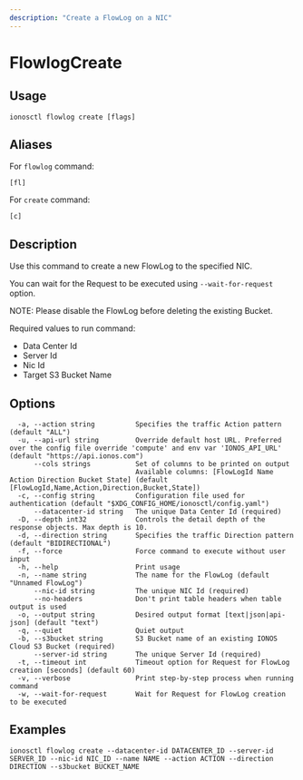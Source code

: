 ```yaml
---
description: "Create a FlowLog on a NIC"
---
```


# FlowlogCreate

## Usage

```text
ionosctl flowlog create [flags]
```

## Aliases

For `flowlog` command:

```text
[fl]
```

For `create` command:

```text
[c]
```

## Description

Use this command to create a new FlowLog to the specified NIC.

You can wait for the Request to be executed using `--wait-for-request` option.

NOTE: Please disable the FlowLog before deleting the existing Bucket.

Required values to run command:

* Data Center Id
* Server Id
* Nic Id
* Target S3 Bucket Name

## Options

```text
  -a, --action string          Specifies the traffic Action pattern (default "ALL")
  -u, --api-url string         Override default host URL. Preferred over the config file override 'compute' and env var 'IONOS_API_URL' (default "https://api.ionos.com")
      --cols strings           Set of columns to be printed on output 
                               Available columns: [FlowLogId Name Action Direction Bucket State] (default [FlowLogId,Name,Action,Direction,Bucket,State])
  -c, --config string          Configuration file used for authentication (default "$XDG_CONFIG_HOME/ionosctl/config.yaml")
      --datacenter-id string   The unique Data Center Id (required)
  -D, --depth int32            Controls the detail depth of the response objects. Max depth is 10.
  -d, --direction string       Specifies the traffic Direction pattern (default "BIDIRECTIONAL")
  -f, --force                  Force command to execute without user input
  -h, --help                   Print usage
  -n, --name string            The name for the FlowLog (default "Unnamed FlowLog")
      --nic-id string          The unique NIC Id (required)
      --no-headers             Don't print table headers when table output is used
  -o, --output string          Desired output format [text|json|api-json] (default "text")
  -q, --quiet                  Quiet output
  -b, --s3bucket string        S3 Bucket name of an existing IONOS Cloud S3 Bucket (required)
      --server-id string       The unique Server Id (required)
  -t, --timeout int            Timeout option for Request for FlowLog creation [seconds] (default 60)
  -v, --verbose                Print step-by-step process when running command
  -w, --wait-for-request       Wait for Request for FlowLog creation to be executed
```

## Examples

```text
ionosctl flowlog create --datacenter-id DATACENTER_ID --server-id SERVER_ID --nic-id NIC_ID --name NAME --action ACTION --direction DIRECTION --s3bucket BUCKET_NAME
```

